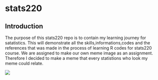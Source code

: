 # stats220

## **Introduction**

The purpose of this stats220 repo is to contain my learning journey for satatistics. This will demonstrate all the skills,informations,codes and the references that was made in the process of learning R codes for stats220 course. We are assigned to make our own meme image as an assignment. Therefore I decided to make a meme that every statistions who look my meme could relate.


![](https://media.makeameme.org/created/statistics-statistics-everywhere-4090baffb9.jpg)


